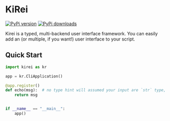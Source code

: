 # KiRei

[![PyPi version](https://pypip.in/v/kirei/badge.png)](https://crate.io/packages/kirei/)
[![PyPi downloads](https://pypip.in/d/kirei/badge.png)](https://crate.io/packages/kirei/)

Kirei is a typed, multi-backend user interface framework. 
You can easily add an (or multiple, if you want!) user interface to your script.


## Quick Start

```python
import kirei as kr

app = kr.CliApplication()

@app.register()
def echo(msg):  # no type hint will assumed your input are `str` type, and parse your output as str type
    return msg


if __name__ == "__main__":
    app()
```

